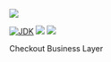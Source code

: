 [![](https://github.com/wutsi/wutsi-mono/actions/workflows/server--master.yml/badge.svg)](https://github.com/wutsi/wutsi-mono/actions/workflows/server--master.yml)

[![JDK](https://img.shields.io/badge/jdk-17-brightgreen.svg)](https://jdk.java.net/17/)
[![](https://img.shields.io/badge/maven-3.6-brightgreen.svg)](https://maven.apache.org/download.cgi)
![](https://img.shields.io/badge/language-kotlin-blue.svg)

Checkout Business Layer
